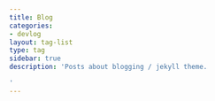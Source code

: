 ```yaml
---
title: Blog
categories:
- devlog
layout: tag-list
type: tag
sidebar: true
description: 'Posts about blogging / jekyll theme.

'
---
```


